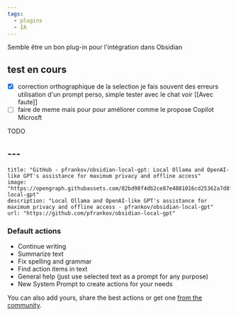 ```yaml
---
tags:
  - plugins
  - IA
---
```

Semble être un bon plug-in pour l'intégration dans Obsidian

## test en cours

- [x] correction orthographique de la selection
      je fais souvent des erreurs 
      utilisation d'un prompt perso, simple tester avec le chat voir [[Avec faute]] 
- [ ] faire de meme mais pour pour améliorer comme le propose Copilot Microsft 

TODO 

## ---

```embed
title: "GitHub - pfrankov/obsidian-local-gpt: Local Ollama and OpenAI-like GPT's assistance for maximum privacy and offline access"
image: "https://opengraph.githubassets.com/82bd98f4db2ce87e4081016cd25362a7d8ffa1435aca5293cbc5626f9a08a228/pfrankov/obsidian-local-gpt"
description: "Local Ollama and OpenAI-like GPT's assistance for maximum privacy and offline access - pfrankov/obsidian-local-gpt"
url: "https://github.com/pfrankov/obsidian-local-gpt"
```

### Default actions


- Continue writing
- Summarize text
- Fix spelling and grammar
- Find action items in text
- General help (just use selected text as a prompt for any purpose)
- New System Prompt to create actions for your needs

You can also add yours, share the best actions or get one [from the community](https://github.com/pfrankov/obsidian-local-gpt/discussions/2).


